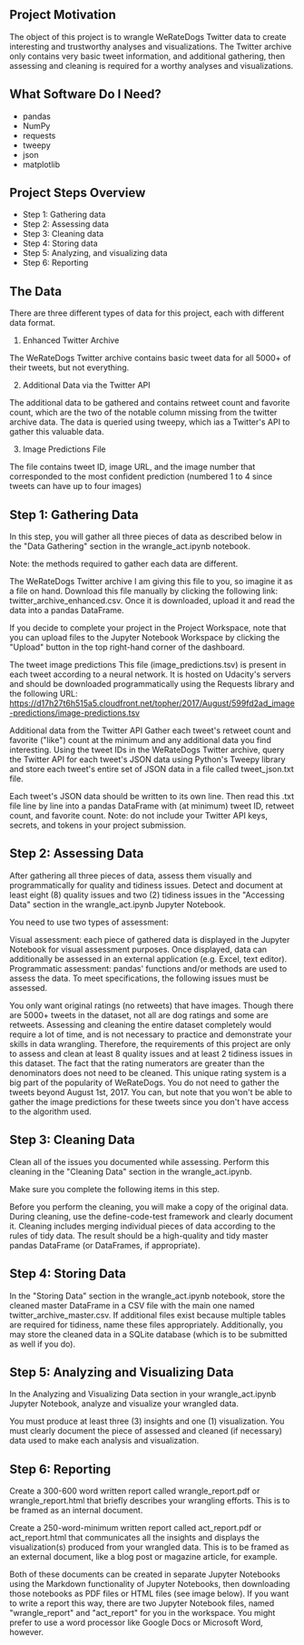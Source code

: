 ## Project Motivation

The object of this project is to wrangle WeRateDogs Twitter data to create interesting and trustworthy analyses and visualizations. The Twitter archive only contains very basic tweet information, and additional gathering, then assessing and cleaning is required for a worthy analyses and visualizations.

## What Software Do I Need?

- pandas
- NumPy
- requests
- tweepy
- json
- matplotlib

## Project Steps Overview

- Step 1: Gathering data
- Step 2: Assessing data
- Step 3: Cleaning data
- Step 4: Storing data
- Step 5: Analyzing, and visualizing data
- Step 6: Reporting

## The Data

There are three different types of data for this project, each with different data format.

1. Enhanced Twitter Archive

The WeRateDogs Twitter archive contains basic tweet data for all 5000+ of their tweets, but not everything. 

2. Additional Data via the Twitter API

The additional data to be gathered and contains retweet count and favorite count, which are the two of the notable column missing from the twitter archive data. The data is queried using tweepy, which ias a Twitter's API to gather this valuable data.

3. Image Predictions File

The file contains tweet ID, image URL, and the image number that corresponded to the most confident prediction (numbered 1 to 4 since tweets can have up to four images)

## Step 1: Gathering Data

In this step, you will gather all three pieces of data as described below in the "Data Gathering" section in the wrangle_act.ipynb notebook.

Note: the methods required to gather each data are different.

The WeRateDogs Twitter archive
I am giving this file to you, so imagine it as a file on hand. Download this file manually by clicking the following link: twitter_archive_enhanced.csv. Once it is downloaded, upload it and read the data into a pandas DataFrame.

If you decide to complete your project in the Project Workspace, note that you can upload files to the Jupyter Notebook Workspace by clicking the "Upload" button in the top right-hand corner of the dashboard.

The tweet image predictions
This file (image_predictions.tsv) is present in each tweet according to a neural network. It is hosted on Udacity's servers and should be downloaded programmatically using the Requests library and the following URL: https://d17h27t6h515a5.cloudfront.net/topher/2017/August/599fd2ad_image-predictions/image-predictions.tsv

Additional data from the Twitter API
Gather each tweet's retweet count and favorite ("like") count at the minimum and any additional data you find interesting. Using the tweet IDs in the WeRateDogs Twitter archive, query the Twitter API for each tweet's JSON data using Python's Tweepy library and store each tweet's entire set of JSON data in a file called tweet_json.txt file.

Each tweet's JSON data should be written to its own line. Then read this .txt file line by line into a pandas DataFrame with (at minimum) tweet ID, retweet count, and favorite count. Note: do not include your Twitter API keys, secrets, and tokens in your project submission.

## Step 2: Assessing Data

After gathering all three pieces of data, assess them visually and programmatically for quality and tidiness issues. Detect and document at least eight (8) quality issues and two (2) tidiness issues in the "Accessing Data" section in the wrangle_act.ipynb Jupyter Notebook.

You need to use two types of assessment:

Visual assessment: each piece of gathered data is displayed in the Jupyter Notebook for visual assessment purposes. Once displayed, data can additionally be assessed in an external application (e.g. Excel, text editor).
Programmatic assessment: pandas' functions and/or methods are used to assess the data.
To meet specifications, the following issues must be assessed.

You only want original ratings (no retweets) that have images. Though there are 5000+ tweets in the dataset, not all are dog ratings and some are retweets.
Assessing and cleaning the entire dataset completely would require a lot of time, and is not necessary to practice and demonstrate your skills in data wrangling. Therefore, the requirements of this project are only to assess and clean at least 8 quality issues and at least 2 tidiness issues in this dataset.
The fact that the rating numerators are greater than the denominators does not need to be cleaned. This unique rating system is a big part of the popularity of WeRateDogs.
You do not need to gather the tweets beyond August 1st, 2017. You can, but note that you won't be able to gather the image predictions for these tweets since you don't have access to the algorithm used.

## Step 3: Cleaning Data

Clean all of the issues you documented while assessing. Perform this cleaning in the "Cleaning Data" section in the wrangle_act.ipynb.

Make sure you complete the following items in this step.

Before you perform the cleaning, you will make a copy of the original data.
During cleaning, use the define-code-test framework and clearly document it.
Cleaning includes merging individual pieces of data according to the rules of tidy data. The result should be a high-quality and tidy master pandas DataFrame (or DataFrames, if appropriate).

## Step 4: Storing Data

In the "Storing Data" section in the wrangle_act.ipynb notebook, store the cleaned master DataFrame in a CSV file with the main one named twitter_archive_master.csv. If additional files exist because multiple tables are required for tidiness, name these files appropriately. Additionally, you may store the cleaned data in a SQLite database (which is to be submitted as well if you do).

## Step 5: Analyzing and Visualizing Data

In the Analyzing and Visualizing Data section in your wrangle_act.ipynb Jupyter Notebook, analyze and visualize your wrangled data.

You must produce at least three (3) insights and one (1) visualization.
You must clearly document the piece of assessed and cleaned (if necessary) data used to make each analysis and visualization.

## Step 6: Reporting

Create a 300-600 word written report called wrangle_report.pdf or wrangle_report.html that briefly describes your wrangling efforts. This is to be framed as an internal document.

Create a 250-word-minimum written report called act_report.pdf or act_report.html that communicates all the insights and displays the visualization(s) produced from your wrangled data. This is to be framed as an external document, like a blog post or magazine article, for example.

Both of these documents can be created in separate Jupyter Notebooks using the Markdown functionality of Jupyter Notebooks, then downloading those notebooks as PDF files or HTML files (see image below). If you want to write a report this way, there are two Jupyter Notebook files, named "wrangle_report" and "act_report" for you in the workspace. You might prefer to use a word processor like Google Docs or Microsoft Word, however.